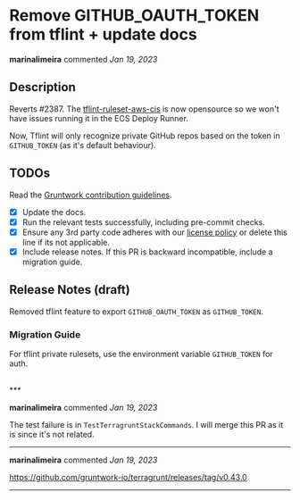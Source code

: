 # Remove GITHUB_OAUTH_TOKEN from tflint + update docs

**marinalimeira** commented *Jan 19, 2023*

<!-- Prepend '[WIP]' to the title if this PR is still a work-in-progress. Remove it when it is ready for review! -->

## Description

Reverts #2387. The [tflint-ruleset-aws-cis](https://github.com/gruntwork-io/tflint-ruleset-aws-cis) is now opensource so we won't have issues running it in the ECS Deploy Runner.

Now, Tflint will only recognize private GitHub repos based on the token in `GITHUB_TOKEN` (as it's default behaviour).

<!-- Description of the changes introduced by this PR. -->

## TODOs

Read the [Gruntwork contribution guidelines](https://gruntwork.notion.site/Gruntwork-Coding-Methodology-02fdcd6e4b004e818553684760bf691e).

- [X] Update the docs.
- [X] Run the relevant tests successfully, including pre-commit checks.
- [X] Ensure any 3rd party code adheres with our [license policy](https://www.notion.so/gruntwork/Gruntwork-licenses-and-open-source-usage-policy-f7dece1f780341c7b69c1763f22b1378) or delete this line if its not applicable.
- [X] Include release notes. If this PR is backward incompatible, include a migration guide.

## Release Notes (draft)

<!-- One-line description of the PR that can be included in the final release notes. -->
Removed tflint feature to export `GITHUB_OAUTH_TOKEN` as `GITHUB_TOKEN`.

### Migration Guide

For tflint private rulesets, use the environment variable `GITHUB_TOKEN` for auth.


<br />
***


**marinalimeira** commented *Jan 19, 2023*

The test failure is in `TestTerragruntStackCommands`. I will merge this PR as it is since it's not related.
***

**marinalimeira** commented *Jan 19, 2023*

https://github.com/gruntwork-io/terragrunt/releases/tag/v0.43.0
***

